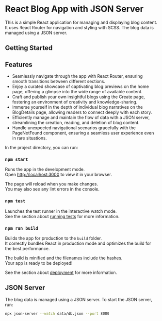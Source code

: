 # React Blog App with JSON Server

This is a simple React application for managing and displaying blog content. It uses React Router for navigation and styling with SCSS. The blog data is managed using a JSON server.

## Getting Started

## Features
- Seamlessly navigate through the app with React Router, ensuring smooth transitions between different sections.
- Enjoy a curated showcase of captivating blog previews on the home page, offering a glimpse into the wide range of available content.
- Craft and publish your own insightful blogs using the Create page, fostering an environment of creativity and knowledge-sharing.
- Immerse yourself in the depth of individual blog narratives on the BlogDetails page, allowing readers to connect deeply with each story.
- Efficiently manage and maintain the flow of data with a JSON server, streamlining the creation, reading, and deletion of blog content.
- Handle unexpected navigational scenarios gracefully with the PageNotFound component, ensuring a seamless user experience even in rare situations.


In the project directory, you can run:

### `npm start`

Runs the app in the development mode.\
Open [http://localhost:3000](http://localhost:3000) to view it in your browser.

The page will reload when you make changes.\
You may also see any lint errors in the console.

### `npm test`

Launches the test runner in the interactive watch mode.\
See the section about [running tests](https://facebook.github.io/create-react-app/docs/running-tests) for more information.

### `npm run build`

Builds the app for production to the `build` folder.\
It correctly bundles React in production mode and optimizes the build for the best performance.

The build is minified and the filenames include the hashes.\
Your app is ready to be deployed!

See the section about [deployment](https://facebook.github.io/create-react-app/docs/deployment) for more information.

## JSON Server
The blog data is managed using a JSON server. To start the JSON server, run:

```bash
npx json-server --watch data/db.json --port 8000
```
